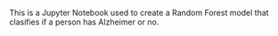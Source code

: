 This is a Jupyter Notebook used to create a Random Forest model that clasifies if a person has Alzheimer or no.
